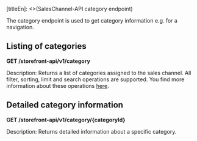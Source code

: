 [titleEn]: <>(SalesChannel-API category endpoint)

The category endpoint is used to get category information e.g. for a navigation.

## Listing of categories

**GET /storefront-api/v1/category**

Description: Returns a list of categories assigned to the sales channel.
All filter, sorting, limit and search operations are supported.
You find more information about these operations [here](../30-api/50-filter-search-limit.md).

## Detailed category information

**GET /storefront-api/v1/category/{categoryId}**

Description: Returns detailed information about a specific category.
